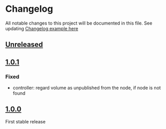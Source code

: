 # Changelog

All notable changes to this project will be documented in this file.
See updating [Changelog example here](https://keepachangelog.com/en/1.0.0/)

## [Unreleased]

## [1.0.1]

### Fixed
- controller: regard volume as unpublished from the node, if node is not found

## [1.0.0]

First stable release

[Unreleased]: https://github.com/UpCloudLtd/upcloud-csi/compare/v1.0.1...HEAD
[1.0.1]: https://github.com/UpCloudLtd/upcloud-csi/compare/v1.0.0...v1.0.1
[1.0.0]: https://github.com/UpCloudLtd/upcloud-csi/releases/tag/1.0.0
